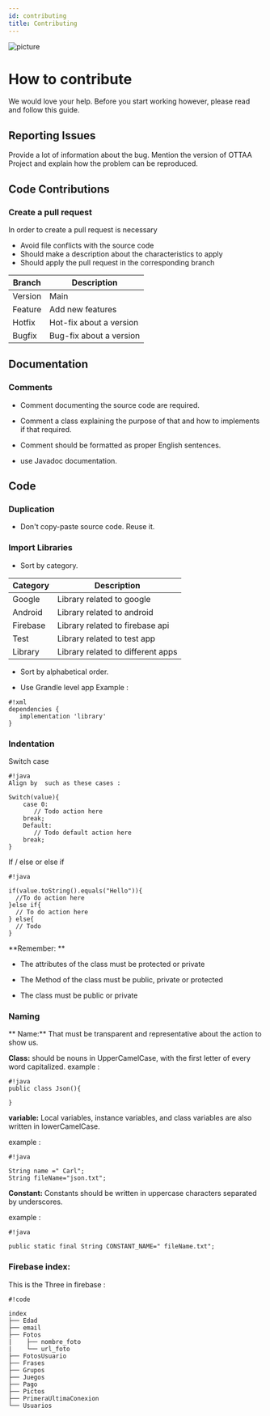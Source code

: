```yaml
---
id: contributing
title: Contributing
---
```

![picture](https://ottaaproject.com/img/ottaa-project.svg)
# How to contribute #
We would love your help. Before you start working however, please read and follow this guide.

## Reporting Issues ##

Provide a lot of information about the bug. Mention the version of OTTAA Project and explain how the problem can be reproduced.

## Code Contributions ##



### Create a pull request ###
In order to create a pull request is necessary 

* Avoid file conflicts with the source code
* Should make a description about the characteristics to apply
* Should apply the pull request in the corresponding branch

|Branch|Description|
|---|---|
|Version| Main |
|Feature| Add new features |
|Hotfix|  Hot-fix about a version|
|Bugfix|  Bug-fix about a version|



## Documentation ##
### Comments ###
* Comment documenting the source code are required.

* Comment a class explaining the purpose of that and how to implements if that required.

* Comment should be formatted as proper English sentences.
* use Javadoc documentation.

## Code ##

### Duplication ###
* Don't copy-paste source code. Reuse it.

### Import Libraries ###

* Sort by category.

|Category|Description|
|--------|-----------|
| Google | Library related to google |
| Android | Library related to android |
|Firebase | Library related to firebase api|
|Test |Library related to test app|
| Library | Library related to different apps|

* Sort by alphabetical order.  

* Use Grandle level app
 Example :
```
#!xml
dependencies {
   implementation 'library'  
}
```
### Indentation ###


 Switch case 
```
#!java
Align by  such as these cases :

Switch(value){
    case 0:
       // Todo action here
    break;
    Default:
       // Todo default action here
    break;
}
```
If / else or else if 
```
#!java

if(value.toString().equals("Hello")){
  //To do action here
}else if{
  // To do action here
} else{
  // Todo 
}

```
**Remember: **

* The attributes of the class must be protected or private

* The Method of the class must be public, private or protected

* The class must be public or private

### Naming ###
** Name:** That must be transparent and representative about the action to show us.

**Class:** should be nouns in UpperCamelCase, with the first letter of every word capitalized.
example :

```
#!java
public class Json(){
  
}
```
**variable:** 	Local variables, instance variables, and class variables are also written in lowerCamelCase.

example :

```
#!java

String name =" Carl";
String fileName="json.txt";
```

**Constant:** Constants should be written in uppercase characters separated by underscores.

example :


```
#!java

public static final String CONSTANT_NAME=" fileName.txt";
```

### Firebase index: ###

This is the Three in firebase :

```
#!code

index
├── Edad
├── email
├── Fotos
|    ├── nombre_foto
|    └── url_foto
├── FotosUsuario
├── Frases
├── Grupos
├── Juegos
├── Pago
├── Pictos
├── PrimeraUltimaConexion
└── Usuarios
```
